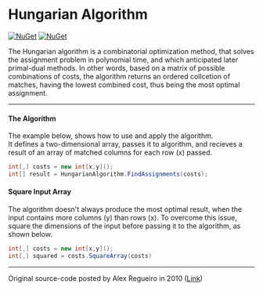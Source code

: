 # Hungarian Algorithm
[![NuGet](https://img.shields.io/nuget/dt/HungarianAlgorithm.svg)](https://www.nuget.org/packages/HungarianAlgorithm/)
[![NuGet](https://img.shields.io/nuget/v/HungarianAlgorithm.svg)](https://www.nuget.org/packages/HungarianAlgorithm/)

The Hungarian algorithm is a combinatorial optimization method, that solves the assignment problem in polynomial time, and which anticipated later primal-dual methods. In other words, based on a matrix of possible combinations of costs, the algorithm returns an ordered collcetion of matches, having the lowest combined cost, thus being the most optimal assignment.

***

#### The Algorithm
The example below, shows how to use and apply the algorithm.  
It defines a two-dimensional array, passes it to algorithm, and recieves a result of an array of matched columns for each row (x) passed.
```csharp
int[,] costs = new int[x,y]();
int[] result = HungarianAlgorithm.FindAssignments(costs);
```

#### Square Input Array
The algorithm doesn't always produce the most optimal result, when the input contains more columns (y) than rows (x). To overcome this issue, square the dimensions of the input before passing it to the algorithm, as shown below.  
```csharp
int[,] costs = new int[x,y]();
int[,] squared = costs.SquareArray(costs)
```

***

Original source-code posted by Alex Regueiro in 2010 ([Link](https://web.archive.org/web/20121106104729/http://noldorin.com:80/programming/HungarianAlgorithm.cs))
